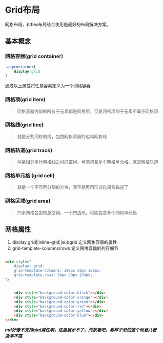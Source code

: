 # Grid布局

网格布局，和flex布局结合使用是最好的布局解决方案。

## 基本概念

### 网格容器(grid container)

```css
.anycontainer{
    display:grid
}
```

通过以上属性将任意容易定义为一个网格容器

### 网格项(grid item)

>网格容器内部的所有子元素都是网格项，但是网格项的子元素不属于网格项

### 网格线(grid line)

>就是分割网格的线，包围网格容器的也叫网格线

### 网格轨道(grid track)

>两条相邻平行网格线之间的空间，可能包含多个网格单元格，就是网格轨道

### 网格单元格 (grid cell)

>就是一个不可再分割的方块，我不想再用形式化语言描述了

### 网格区域(grid area)

>四条网格包围的总空间，一个四边形，可能包含多个网格单元格

## 网格属性

1. display  grid||inline-grid||subgrid 定义网格容器的属性
2. grid-template-columns/rows 定义网格容器的列行细节

```html

<div style="
    display: grid;
    grid-template-columns: 100px 50px 150px;
    grid-template-rows: 50px 80px 100px;
">


    <div style="background-color:black"></div>
    <div style="background-color:orange"></div>
    <div style="background-color:green"></div>
    <div style="background-color:red"></div>
    <div style="background-color:yellow"></div>
    <div style="background-color:blue"></div>
</div>

```

***md好像不支持gird属性啊，这里展示不了，先放着吧，看样子恐怕这个玩意儿普及率不高***
